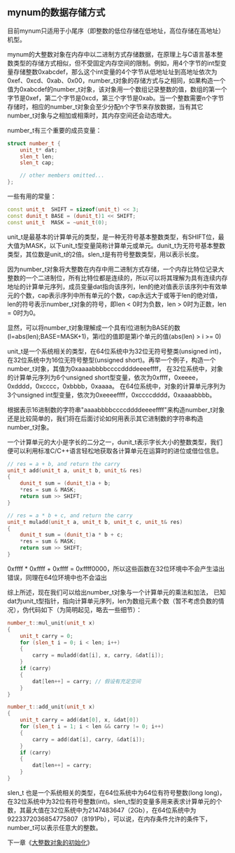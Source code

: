 mynum的数据存储方式
-------------

目前mynum只适用于小尾序（即整数的低位存储在低地址，高位存储在高地址）机型。

mynum的大整数对象在内存中以二进制方式存储数据，在原理上与C语言基本整数类型的存储方式相似，但不受固定内存空间的限制。例如，用4个字节的int型变量存储整数0xabcdef，那么这个int变量的4个字节从低地址址到高地址依次为0xef、0xcd、0xab、0x00，number_t对象的存储方式与之相同，如果构造一个值为0xabcdef的number_t对象，该对象用一个数组记录整数的值，数组的第一个字节是0xef，第二个字节是0xcd，第三个字节是0xab。当一个整数需要n个字节存储时，相应的number_t对象会至少分配n个字节来存放数据，当有其它number_t对象与之相加或相乘时，其内存空间还会动态增大。

number_t有三个重要的成员变量：
```C++
struct number_t {
    unit_t* dat;
    slen_t len;
    slen_t cap;

    // other members omitted...
};
```
一些有用的常量：
```C++
const unit_t  SHIFT = sizeof(unit_t) << 3;
const dunit_t BASE = (dunit_t)1 << SHIFT;
const unit_t  MASK = ~unit_t(0);
```
unit_t是最基本的计算单元的类型，是一种无符号基本整数类型，有SHIFT位，最大值为MASK，以下unit_t型变量简称计算单元或单元。dunit_t为无符号基本整数类型，其位数是unit_t的2倍。slen_t是有符号整数类型，用以表示长度。

因为number_t对象将大整数在内存中用二进制方式存储，一个内存比特位记录大整数的一个二进制位，所有比特位都是连续的，所以可以将其理解为具有连续内存地址的计算单元序列，成员变量dat指向该序列，len的绝对值表示该序列中有效单元的个数，cap表示序列中所有单元的个数，cap永远大于或等于len的绝对值，len的符号表示number_t对象的符号，即len < 0时为负数，len > 0时为正数，len = 0时为0。

显然，可以将number_t对象理解成一个具有l位进制为BASE的数(l=abs(len);BASE=MASK+1)，第i位的值即是第i个单元的值(abs(len) > i >= 0)

unit_t是一个系统相关的类型，在64位系统中为32位无符号整类(unsigned int)，在32位系统中为16位无符号整型(unsigned short)。再举一个例子，构造一个number_t对象，其值为0xaaaabbbbccccddddeeeeffff，
在32位系统中，对象的计算单元序列为6个unsigned short型变量，依次为0xffff，0xeeee，0xdddd，0xcccc，0xbbbb，0xaaaa。
在64位系统中，对象的计算单元序列为3个unsigned int型变量，依次为0xeeeeffff，0xccccdddd，0xaaaabbbb。

根据表示16进制数的字符串"aaaabbbbccccddddeeeeffff"来构造number_t对象还是比较简单的，我们将在后面讨论如何用表示其它进制数的字符串构造number_t对象。

一个计算单元的大小是字长的二分之一，dunit_t表示字长大小的整数类型，我们便可以利用标准C/C++语言轻松地获取各计算单元在运算时的进位或借位信息。
```C++
// res = a + b, and return the carry
unit_t add(unit_t a, unit_t b, unit_t& res)
{
    dunit_t sum = (dunit_t)a + b;
    *res = sum & MASK;
    return sum >> SHIFT;
}

// res = a * b + c, and return the carry
unit_t muladd(unit_t a, unit_t b, unit_t c, unit_t& res)
{
    dunit_t sum = (dunit_t)a * b + c;
    *res = sum & MASK;
    return sum >> SHIFT;
}
```
0xffff * 0xffff + 0xffff = 0xffff0000，所以这些函数在32位环境中不会产生溢出错误，同理在64位环境中也不会溢出

综上所述，现在我们可以给出number_t对象与一个计算单元的乘法和加法，
已知dat为unit_t型指针，指向计算单元序列，len为数组元素个数（暂不考虑负数的情况），伪代码如下（为简明起见，略去一些细节）：
```C++
number_t::mul_unit(unit_t x)
{
    unit_t carry = 0;
    for (slen_t i = 0; i < len; i++)
    {
        carry = muladd(dat[i], x, carry, &dat[i]);
    }
    if (carry)
    {
        dat[len++] = carry; // 假设有充足空间
    }
}

number_t::add_unit(unit_t x)
{
    unit_t carry = add(dat[0], x, &dat[0])
    for (slen_t i = 1; i < len && carry != 0; i++)
    {
        carry = add(dat[i], carry, &dat[i]);
    }
    if (carry)
    {
        dat[len++] = carry;
    }
}
```

slen_t 也是一个系统相关的类型，在64位系统中为64位有符号整数(long long)，在32位系统中为32位有符号整数(int)。slen_t型的变量多用来表求计算单元的个数，其最大值在32位系统中为2147483647（2Gb），在64位系统中为9223372036854775807（8191Pb），可以说，在内存条件允许的条件下，number_t可以表示任意大的整数。

下一章《[大整数对象的初始化](https://github.com/brotherbeer/mydocument/blob/master/mynum/Initialization-ch.md)》
